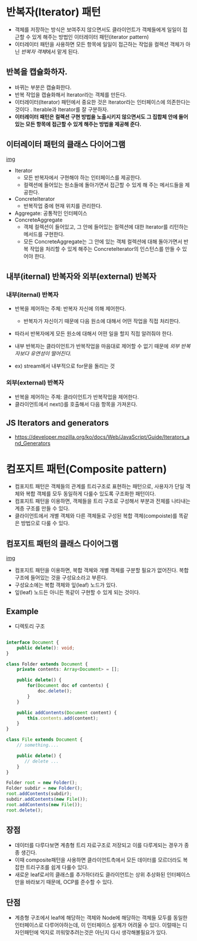 # 반복자(Iterator) 패턴

- 객체를 저장하는 방식은 보여주지 않으면서도 클라이언트가 객체들에게 일일이 접근할 수 있게 해주는 방법인 이터레이터 패턴(iterator pattern)
- 이터레이터 패턴을 사용하면 모든 항목에 일일이 접근하는 작업을 컬렉션 객체가 아닌 *반복자 객체*에서 맡게 된다.

## 반복을 캡슐화하자.

- 바뀌는 부분은 캡슐화한다.
- 반복 작업을 캡슐화해서 Iterator라는 객체를 만든다.
- 이터레이터(Iterator) 패턴에서 중요한 것은 Iterator라는 인터페이스에 의존한다는 것이다 . Iterable과 Iterator를 잘 구분하자.
- <b>이터레이터 패턴은 컬렉션 구현 방법을 노출시키지 않으면서도 그 집합체 안에 들어있는
  모든 항목에 접근할 수 있게 해주는 방법을 제공해 준다.</b>

## 이터레이터 패턴의 클래스 다이어그램

[img](./img/iterator-diagram.png)

- Iterator
  - 모든 반복자에서 구현해야 하는 인터페이스를 제공한다.
  - 컬렉션에 들어있는 원소들에 돌아가면서 접근할 수 있게 해 주는 메서드들을 제공한다.
- ConcreteIterator
  - 반복작업 중에 현재 위치를 관리한다.
- Aggregate: 공통적인 인터페이스
- ConcreteAggregate
  - 객체 컬렉션이 들어있고, 그 안에 들어있는 컬렉션에 대한 Iterator를 리턴하는 메서드를 구현한다.
  - 모든 ConcreteAggregate는 그 안에 있는 객체 컬렉션에 대해 돌아가면서 반복 작업을 처리할 수 있게 해주는 ConcreteIterator의 인스턴스를 만들 수 있어야 한다.

## 내부(iternal) 반복자와 외부(external) 반복자

### 내부(iternal) 반복자

- 반복을 제어하는 주체: 반복자 자신에 의해 제어한다.

  - 반복자가 자신이기 때문에 다음 원소에 대해서 어떤 작업을 직접 처리한다.

- 따라서 반복자에게 모든 원소에 대해서 어떤 일을 할지 직접 알려줘야 한다.
- 내부 반복자는 클라이언트가 반복작업을 마음대로 제어할 수 없기 때문에 _외부 반복자보다 유연성이 떨어진다._
- ex) stream에서 내부적으로 for문을 돌리는 것

### 외부(external) 반복자

- 반복을 제어하는 주체: 클라이언트가 반복작업을 제어한다.
- 클라이언트에서 next()를 호출해서 다음 항목을 가져온다.

## JS Iterators and generators

- https://developer.mozilla.org/ko/docs/Web/JavaScript/Guide/Iterators_and_Generators

# 컴포지트 패턴(Composite pattern)

- 컴포지트 패턴은 객체들의 관계를 트리구조로 표현하는 패턴으로, 사용자가 단일 객체와 복합 객체를 모두 동일하게 다룰수 있도록 구조화한 패턴이다.
- 컴포지트 패턴을 이용하면, 객체들을 트리 구조로 구성해서 부분과 전체를 나타내는 계층 구조를 만들 수 있다.
- 클라이언트에서 개별 객체와 다른 객체들로 구성된 복합 객체(compoiste)를 똑같은 방법으로 다룰 수 있다.

## 컴포지트 패턴의 클래스 다이어그램

[img](./img/composite-diagram.png)

- 컴포지트 패턴을 이용하면, 복합 객체와 개별 객체를 구분할 필요가 없어진다.
  복합 구조에 들어있는 것을 구성요소라고 부른다.
- 구성요소에는 복합 객체와 잎(leaf) 노드가 있다.
- 잎(leaf) 노드든 아니든 똑같이 구현할 수 있게 되는 것이다.

## Example

- 디렉토리 구조

```ts

interface Document {
    public delete(): void;
}

class Folder extends Document {
    private contents: Array<Document> = [];

    public delete() {
        for(Document doc of contents) {
            doc.delete();
        }
    }

    public addContents(Document content) {
        this.contents.add(content);
    }
}

class File extends Document {
    // something....

    public delete() {
       // delete ...
    }
}

Folder root = new Folder();
Folder subdir = new Folder();
root.addContents(subdir);
subdir.addContents(new File());
root.addContents(new File());
root.delete();
```

## 장점

- 데이터를 다루다보면 계층형 트리 자료구조로 저장되고 이를 다루게되는 경우가 종종 생긴다.
- 이때 composite패턴을 사용하면 클라이언트측에서 모든 데이터를 모르더라도 복잡한 트리구조를 쉽게 다룰수 있다.
- 새로운 leaf로서의 클래스를 추가하더라도 클라이언트는 상위 추상화된 인터페이스만을 바라보기 때문에, OCP를 준수할 수 있다.

## 단점

- 계층형 구조에서 leaf에 해당하는 객체와 Node에 해당하는 객체들 모두를 동일한 인터페이스로 다루어야하는데, 이 인터페이스 설계가 어려울 수 있다. 이럴때는 디자인패턴에 억지로 끼워맞추려는것은 아닌지 다시 생각해볼필요가 있다.
